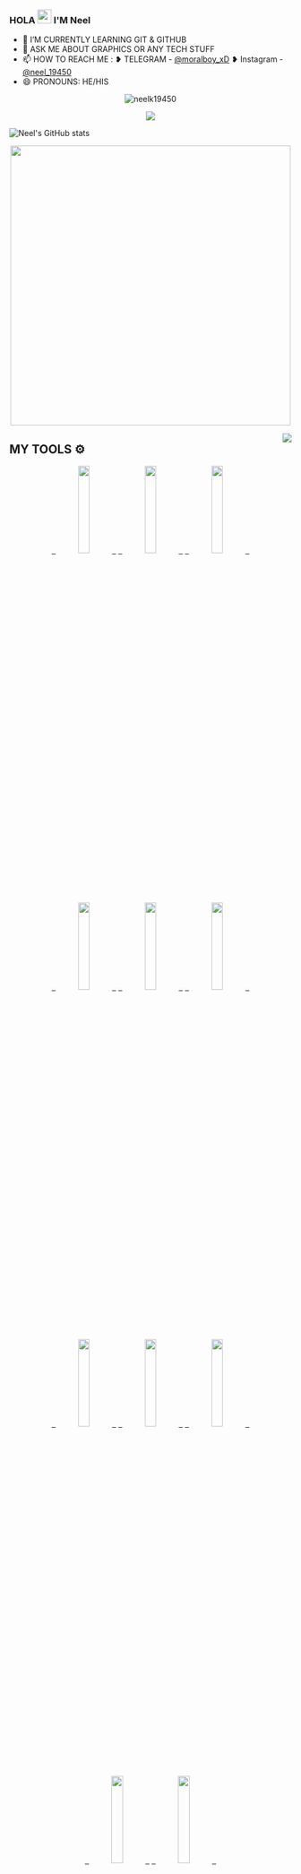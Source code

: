### HOLA  <img src="https://raw.githubusercontent.com/MartinHeinz/MartinHeinz/master/wave.gif" width="25px"> I'M Neel


- 🌱 I’M CURRENTLY LEARNING GIT & GITHUB
- 💬 ASK ME ABOUT GRAPHICS OR ANY TECH STUFF
- 📫 HOW TO REACH ME  : 
       ❥︎ TELEGRAM  - [@moralboy_xD](https://t.me/moralboy_xD)   ❥︎ Instagram  - [@neel_19450](https://instagram.com/neel_19450) 
- 😄 PRONOUNS: HE/HIS
<p align="middle"> <img src="https://komarev.com/ghpvc/?username=neelk19450&label=Profile%20Views&color=orange&style=flat-square" alt="neelk19450" /> </p>

<div align="center"><img src="https://github-profile-trophy.vercel.app/?username=neelk19450&theme=dracula&count_private=true"></div>

 ![Neel's GitHub stats](https://github-readme-stats.vercel.app/api?username=neelk19450&show_icons=true&theme=radical)

  <p align='middle'><img src='https://github-readme-streak-stats.herokuapp.com/?user=neelk19450&theme=midnight-purple&show_icon=true' width='500"'></p> 

<img align="right" src="https://github-readme-stats.vercel.app/api/top-langs/?username=neelk19450&theme=tokyonight&hide=batchfile">

## MY TOOLS ⚙️
  <p align='middle'>
    <code><a href="https://git-scm.com/" target="_blank"> <img width="20%"   src="https://www.vectorlogo.zone/logos/git-scm/git-scm-ar21.svg"> </a></code>
    <code><a href="https://www.python.org/" target="_blank"> <img width="20%"   src="https://www.vectorlogo.zone/logos/python/python-ar21.svg"> </a></code>
    <code><a href="https://heroku.com/" target="_blank"> <img width="20%"   src="https://www.vectorlogo.zone/logos/heroku/heroku-ar21.svg"> </a></code>
    <br />
    <code><a href="https://www.mysql.com/" target="_blank"> <img width="20%"  src="https://www.vectorlogo.zone/logos/mysql/mysql-ar21.svg"> </a></code>
    <code><a href="https://redis.io/" target="_blank"> <img width="20%"  src="https://www.vectorlogo.zone/logos/redis/redis-ar21.svg"> </a></code>
    <code><a href="https://firebase.google.com/" target="_blank"> <img width="20%"  src="https://www.vectorlogo.zone/logos/firebase/firebase-ar21.svg"> </a></code>
    <br />
    <code><a href="https://www.mongodb.com/" target="_blank"> <img width="20%"  src="https://www.vectorlogo.zone/logos/mongodb/mongodb-ar21.svg"> </a></code>
    <code><a href="https://github.com/" target="_blank"> <img width="20%"  src="https://www.vectorlogo.zone/logos/github/github-ar21.svg"> </a></code>
    <code><a href="https://gitlab.com/" target="_blank"> <img width="20%"  src="https://www.vectorlogo.zone/logos/gitlab/gitlab-ar21.svg"> </a></code>
    <br />
    <code><a href="https://www.postgresql.org/" target="_blank"> <img width="20%"  src="https://www.vectorlogo.zone/logos/postgresql/postgresql-ar21.svg"> </a></code>
    <code><a href="https://telegram.org/" target="_blank"> <img width="20%"  src="https://www.vectorlogo.zone/logos/telegram/telegram-ar21.svg"> </a></code>
    <br>
      </p>  

---
